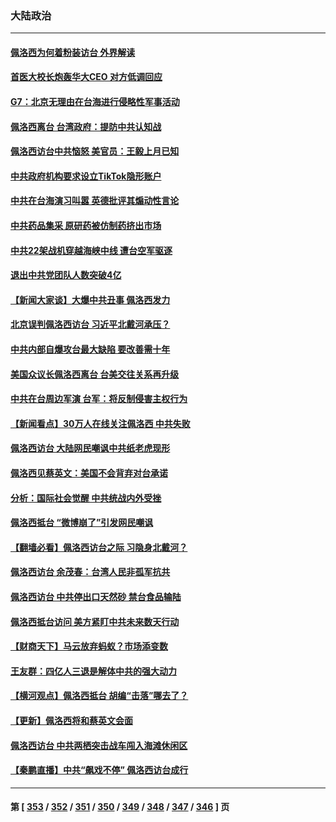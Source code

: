### 大陆政治
---
#### [佩洛西为何着粉装访台 外界解读](../../pages/ncid277/n13794865.md) 
#### [首医大校长炮轰华大CEO 对方低调回应](../../pages/ncid277/n13794755.md) 
#### [G7：北京无理由在台海进行侵略性军事活动](../../pages/ncid277/n13794854.md) 
#### [佩洛西离台 台湾政府：提防中共认知战](../../pages/ncid277/n13794779.md) 
#### [佩洛西访台中共恼怒 美官员：王毅上月已知](../../pages/ncid277/n13794764.md) 
#### [中共政府机构要求设立TikTok隐形账户](../../pages/ncid277/n13794855.md) 
#### [中共在台海演习叫嚣 英德批评其煽动性言论](../../pages/ncid277/n13794857.md) 
#### [中共药品集采 原研药被仿制药挤出市场](../../pages/ncid277/n13794840.md) 
#### [中共22架战机穿越海峡中线 遭台空军驱逐](../../pages/ncid277/n13794836.md) 
#### [退出中共党团队人数突破4亿](../../pages/ncid277/n13794781.md) 
#### [【新闻大家谈】大爆中共丑事 佩洛西发力](../../pages/ncid277/n13794750.md) 
#### [北京误判佩洛西访台 习近平北戴河承压？](../../pages/ncid277/n13794655.md) 
#### [中共内部自爆攻台最大缺陷 要改善需十年](../../pages/ncid277/n13794675.md) 
#### [美国众议长佩洛西离台 台美交往关系再升级](../../pages/ncid277/n13794658.md) 
#### [中共在台周边军演 台军：将反制侵害主权行为](../../pages/ncid277/n13794564.md) 
#### [【新闻看点】30万人在线关注佩洛西 中共失败](../../pages/ncid277/n13794183.md) 
#### [佩洛西访台 大陆网民嘲讽中共纸老虎现形](../../pages/ncid277/n13794330.md) 
#### [佩洛西见蔡英文：美国不会背弃对台承诺](../../pages/ncid277/n13794490.md) 
#### [分析：国际社会觉醒 中共统战内外受挫](../../pages/ncid277/n13794168.md) 
#### [佩洛西抵台 “微博崩了”引发网民嘲讽](../../pages/ncid277/n13794353.md) 
#### [【翻墙必看】佩洛西访台之际 习隐身北戴河？](../../pages/ncid277/n13794295.md) 
#### [佩洛西访台 余茂春：台湾人民非孤军抗共](../../pages/ncid277/n13794306.md) 
#### [佩洛西访台 中共停出口天然砂 禁台食品输陆](../../pages/ncid277/n13794300.md) 
#### [佩洛西抵台访问 美方紧盯中共未来数天行动](../../pages/ncid277/n13794244.md) 
#### [【财商天下】马云放弃蚂蚁？市场添变数](../../pages/ncid277/n13794043.md) 
#### [王友群：四亿人三退是解体中共的强大动力](../../pages/ncid277/n13794138.md) 
#### [【横河观点】佩洛西抵台 胡编“击落”哪去了？](../../pages/ncid277/n13794186.md) 
#### [【更新】佩洛西将和蔡英文会面](../../pages/ncid277/n13794177.md) 
#### [佩洛西访台 中共两栖突击战车闯入海滩休闲区](../../pages/ncid277/n13794179.md) 
#### [【秦鹏直播】中共“飙戏不停” 佩洛西访台成行](../../pages/ncid277/n13793517.md) 

---
#### 第 [ [353](./353.md) / [352](./352.md) / [351](./351.md) / [350](./350.md) / [349](./349.md) / [348](./348.md) / [347](./347.md) / [346](./346.md) ] 页
